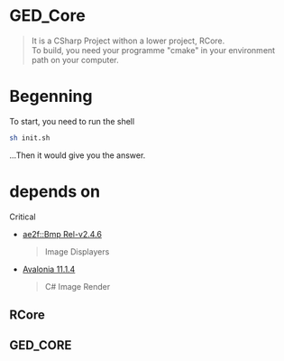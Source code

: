 # GED_Core
> It is a CSharp Project withon a lower project, RCore.  
> To build, you need your programme "cmake" in your environment path on your computer.

# Begenning
To start, you need to run the shell
```sh
sh init.sh
```

...Then it would give you the answer.

# depends on
Critical
- [ae2f::Bmp Rel-v2.4.6](https://github.com/yuisanae2f/ae2f_Bmp/releases/tag/Rel-v2.4.6)
	> Image Displayers

- [Avalonia 11.1.4](https://avaloniaui.net/)
	> C# Image Render

## RCore
## GED_CORE